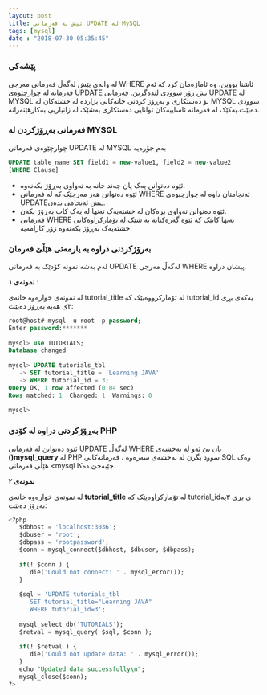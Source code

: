 ```yaml
---
layout: post
title: ئیش بە فەرمانی UPDATE لە MySQL
tags: [mysql]
date : "2018-07-30 05:35:45"
---
```


### پێشەکی

لە وانەی پێش لەگەڵ فەرمانی مەرجی WHERE ئاشنا بووین، وە ئاماژەمان کرد کە ئەم فەرمانە لە چوارچێوەی UPDATE یش زۆر سوودی لێدەگرین. فەرمانی UPDATE لە MYSQL بۆ دەستکاری و بەڕۆژ کردنی خانەکانی بژاردە لە خشتەکان لە MYSQL سوودی دەبێت.یەکێک لە فەرمانە ئاساییەکان توانایی دەستکاری بەشێک لە زانیاریی بەکارهێنەرانە.

### فەرمانی بەڕۆژکردن لە MYSQL

چوارچێوەی فەرمانی UPDATE لە MYSQL بەم جۆرەیە

```sql
UPDATE table_name SET field1 = new-value1, field2 = new-value2
[WHERE Clause]
```



- ئێوە دەتوانن یەک یان چەند خانە بە تەواوی بەڕۆژ بکەنەوە.
- ئێوە دەتوانن هەر مەرجێک کە لە فەرمانی WHERE ئەنجامتان داوە لە چوارچیوەی UPDATEـیش ئەنجامی بدەن.
- ئێوە دەتوانن تەواوی بڕەکان لە خشتەیەک تەنها لە یەک کات بەڕۆژ بکەن.
- فەرمانی WHERE تەنها کاتێک کە ئێوە گەرەکتانە بە شێک لە تۆمارکراوەکانی خشتەیەک بەڕۆژ بکەنەوە زۆر کارامەیە.

### بەرۆژکردنی دراوە بە یارمەتی هێڵێ فەرمان

لەم بەشە نمونە کۆدێک بە فەرمانی UPDATE لەگەڵ مەرجی WHERE پیشان دراوە.

**نمونەی ١** :

لە نمونەی خوارەوە خانەی tutorial_title لە تۆمارکرووەیێک کە tutorial_id یەکەی بڕی ٣ی هەیە بەڕۆژ دەبێت:

```sql
root@host# mysql -u root -p password;
Enter password:*******
 
mysql> use TUTORIALS;
Database changed
 
mysql> UPDATE tutorials_tbl 
   -> SET tutorial_title = 'Learning JAVA' 
   -> WHERE tutorial_id = 3;
Query OK, 1 row affected (0.04 sec)
Rows matched: 1  Changed: 1  Warnings: 0
 
mysql>
```



### بەڕۆژکردنی دراوە لە کۆدی PHP

ئێوە دەتوانن لە فەرمانی UPDATE لەگەڵ WHERE یان بێ ئەو لە نەخشەی **()mysql_query** لە PHP سوود بگرن
لە نەخشەی سەرەوە ، فەرمانەکانی SQL وەک هێڵی فەرمانی <mysql جێبەجێ دەکا.

**نمونەی ٢**

لە نمونەی خوارەوە خانەی **tutorial_title** لە تۆمارکراوەیێک کە tutorial_idی بڕی ٣یە بەڕۆژ دەبێت:

```sql
<?php
   $dbhost = 'localhost:3036';
   $dbuser = 'root';
   $dbpass = 'rootpassword';
   $conn = mysql_connect($dbhost, $dbuser, $dbpass);
    
   if(! $conn ) {
      die('Could not connect: ' . mysql_error());
   }
 
   $sql = 'UPDATE tutorials_tbl
      SET tutorial_title="Learning JAVA"
      WHERE tutorial_id=3';
 
   mysql_select_db('TUTORIALS');
   $retval = mysql_query( $sql, $conn );
    
   if(! $retval ) {
      die('Could not update data: ' . mysql_error());
   }
   echo "Updated data successfully\n";
   mysql_close($conn);
?>
```